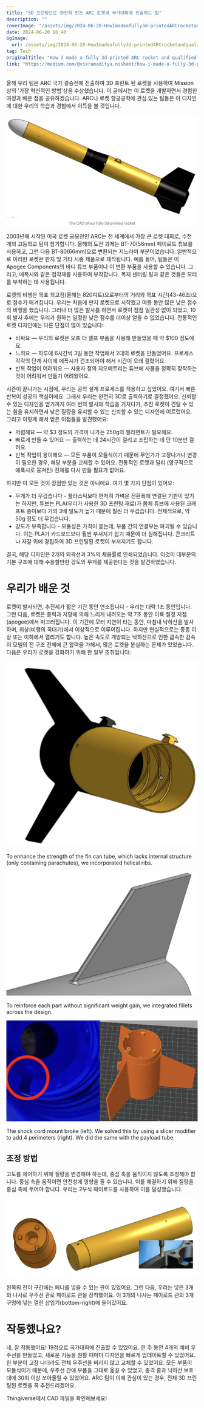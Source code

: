 ```yaml
---
title: "3D 프린팅으로 완전히 만든 ARC 로켓과 국가대회에 진출하는 법"
description: ""
coverImage: "/assets/img/2024-06-20-HowImadeafully3d-printedARCrocketandqualifiedfornationals_0.png"
date: 2024-06-20 16:40
ogImage: 
  url: /assets/img/2024-06-20-HowImadeafully3d-printedARCrocketandqualifiedfornationals_0.png
tag: Tech
originalTitle: "How I made a fully 3d-printed ARC rocket and qualified for nationals"
link: "https://medium.com/@vikramaditya.nishant/how-i-made-a-fully-3d-printed-arc-rocket-and-qualified-for-nationals-bc4c667d9c70"
---
```



올해 우리 팀은 ARC 국가 결승전에 진출하여 3D 프린트 된 로켓을 사용하여 Mission 상의 '가장 혁신적인 방법'상을 수상했습니다. 이 글에서는 이 로켓을 개발하면서 경험한 여정과 배운 점을 공유하겠습니다. ARC나 로켓 항공공학에 관심 있는 팀들은 이 디자인에 대한 우리의 학습과 경험에서 이득을 볼 것입니다.

![이미지](/assets/img/2024-06-20-HowImadeafully3d-printedARCrocketandqualifiedfornationals_0.png)

2003년에 시작된 미국 로켓 공모전인 ARC는 전 세계에서 가장 큰 로켓 대회로, 수천 개의 고등학교 팀이 참가합니다. 올해의 도전 과제는 BT-70(56mm) 페이로드 튜브를 사용하고, 그런 다음 BT-80(66mm)으로 변환되는 지느러미 부분이었습니다. 일반적으로 이러한 로켓은 판지 및 기타 시중 제품으로 제작됩니다. 예를 들어, 팀들은 이 Apogee Components의 바디 튜브 부품이나 이 변환 부품을 사용할 수 있습니다. 그리고, 에폭시와 같은 접착제를 사용하여 부착합니다. 목재 센터링 링과 같은 것들은 모터를 부착하는 데 사용됩니다.

로켓의 비행은 목표 최고점(올해는 820피트)으로부터의 거리와 목표 시간(43-46초)으로 점수가 매겨집니다. 우리는 처음에 판지 로켓으로 시작했고 여름 동안 많은 낮은 점수의 비행을 했습니다. 그러나 더 많은 발사를 하면서 로켓이 점점 일관성 없이 되었고, 10회 발사 후에는 우리가 원하는 일정한 낮은 점수를 더이상 얻을 수 없었습니다. 전통적인 로켓 디자인에는 다른 단점이 많이 있습니다:

<div class="content-ad"></div>

- 비싸요 — 우리의 로켓은 오프 더 셀프 부품을 사용해 만들었을 때 약 $100 정도에요.
- 느려요 — 하루에 6시간씩 3일 동안 작업해서 2대의 로켓을 만들었어요. 프로세스 각각의 단계 사이에 에폭시가 건조되어야 해서 시간이 오래 걸렸어요.
- 반복 작업이 어려워요 — 사용자 정의 지오메트리는 튜브에 사물을 정확히 장착하는 것이 어려워서 만들기 어려웠어요.

시즌이 끝나가는 시점에, 우리는 공학 설계 프로세스를 적용하고 싶었어요. 여기서 빠른 반복이 성공의 핵심이에요. 그래서 우리는 완전히 3D로 출력하기로 결정했어요. 신뢰할 수 있는 디자인을 얻기까지 여러 번의 발사와 학습을 거치다가, 추진 로켓이 견딜 수 있는 힘을 유지하면서 낮은 질량을 유지할 수 있는 신뢰할 수 있는 디자인에 이르렀어요. 그리고 이렇게 해서 얻은 이점들을 발견했어요:

- 저렴해요 — 약 $3 정도의 가격이 나가는 250g의 필라먼트가 필요해요.
- 빠르게 만들 수 있어요 — 출력하는 데 24시간이 걸리고 조립하는 데 단 10분만 걸려요.
- 반복 작업이 용이해요 — 모든 부품이 모듈식이기 때문에 무언가가 고장나거나 변경이 필요한 경우, 해당 부분을 교체할 수 있어요. 전통적인 로켓과 달리 (영구적으로 에폭시로 뭉쳐진) 전체를 다시 만들 필요가 없어요.

하지만 이 모든 것이 장점만 있는 것은 아니에요. 여기 몇 가지 단점이 있어요:

<div class="content-ad"></div>

- 무게가 더 무겁습니다 - 플라스틱보다 현저히 가벼운 전환폭에 연결된 기판이 있기는 하지만, 튜브는 PLA(우리가 사용한 3D 프린팅 재료)가 몸체 튜브에 사용된 크래프트 종이보다 거의 3배 밀도가 높기 때문에 훨씬 더 무겁습니다. 전체적으로, 약 50g 정도 더 무겁습니다.
- 강도가 부족합니다 - 모듈성은 가격이 붙는데, 부품 간의 연결부는 파괴될 수 있습니다. 이는 PLA가 카드보드보다 훨씬 부서지기 쉽기 때문에 더 심해집니다. 콘크리트나 자갈 위에 경칩하여 3D 프린팅된 로켓이 부서지기도 합니다.

결국, 해당 디자인은 2개의 외곽선과 3%의 채움률로 인쇄되었습니다. 이것이 대부분의 기본 구조에 대해 수용할만한 강도와 무게를 제공한다는 것을 발견하였습니다.

# 우리가 배운 것

로켓이 발사되면, 추진제가 짧은 기간 동안 연소됩니다 - 우리는 대략 1초 동안입니다. 그런 다음, 로켓은 중력과 저항에 의해 느리게 내려오는 약 7초 동안 이륙 절정 지점(apogee)에서 미끄러집니다. 이 기간에 모터 지연이 타는 동안, 마침내 낙하산을 발사하며, 최상(비행의 꼭대기)에서 이상적으로 이루어집니다. 하지만 현실적으로는 종종 이상 또는 이하에서 열리기도 합니다. 높은 속도로 개방되는 낙하산으로 인한 급속한 감속이 모델의 전 구조 전체에 큰 압력을 가해서, 많은 로켓을 분실하는 문제가 있었습니다. 다음은 우리가 로켓을 강화하기 위해 한 일부 조취입니다:

<div class="content-ad"></div>


![image1](/assets/img/2024-06-20-HowImadeafully3d-printedARCrocketandqualifiedfornationals_1.png)

To enhance the strength of the fin can tube, which lacks internal structure (only containing parachutes), we incorporated helical ribs.

![image2](/assets/img/2024-06-20-HowImadeafully3d-printedARCrocketandqualifiedfornationals_2.png)

To reinforce each part without significant weight gain, we integrated fillets across the design.


<div class="content-ad"></div>


![Rocket](/assets/img/2024-06-20-HowImadeafully3d-printedARCrocketandqualifiedfornationals_3.png)

The shock cord mount broke (left). We solved this by using a slicer modifier to add 4 perimeters (right). We did the same with the payload tube.

## 조정 방법

고도를 제어하기 위해 질량을 변경해야 하는데, 중심 축을 움직이지 않도록 조정해야 합니다. 중심 축을 움직이면 안전성에 영향을 줄 수 있습니다. 이를 해결하기 위해 질량을 중심 축에 두어야 합니다. 우리는 2부식 페이로드를 사용하여 이를 달성했습니다.


<div class="content-ad"></div>


![로켓 이미지](/assets/img/2024-06-20-HowImadeafully3d-printedARCrocketandqualifiedfornationals_4.png)

왼쪽의 전이 구간에는 페니를 넣을 수 있는 관이 있었어요. 그런 다음, 우리는 넣은 3개의 나사로 우주선 관로 페이로드 관을 장착했어요. 이 3개의 나사는 페이로드 관의 3개 구멍에 넣는 열린 삽입기(bottom-right)에 들어갔어요.

# 작동했나요?

네, 잘 작동했어요! 19점으로 국가대회에 진출할 수 있었어요. 한 주 동안 4개의 예비 우주선을 만들었고, 새로운 기능을 원할 때마다 디자인을 빠르게 업데이트할 수 있었어요. 한 부분이 고장 나더라도 전체 우주선을 버리지 않고 교체할 수 있었어요. 모든 부품이 모듈식이기 때문에, 우주선 간에 부품을 그대로 옮길 수 있었고, 충격 줄과 낙하산 보호대에 30회 이상 쏘아올릴 수 있었어요. ARC 팀이 이에 관심이 있는 경우, 전체 3D 프린팅된 로켓을 꼭 추천드리겠어요.


<div class="content-ad"></div>

Thingiverse에서 CAD 파일을 확인해보세요!